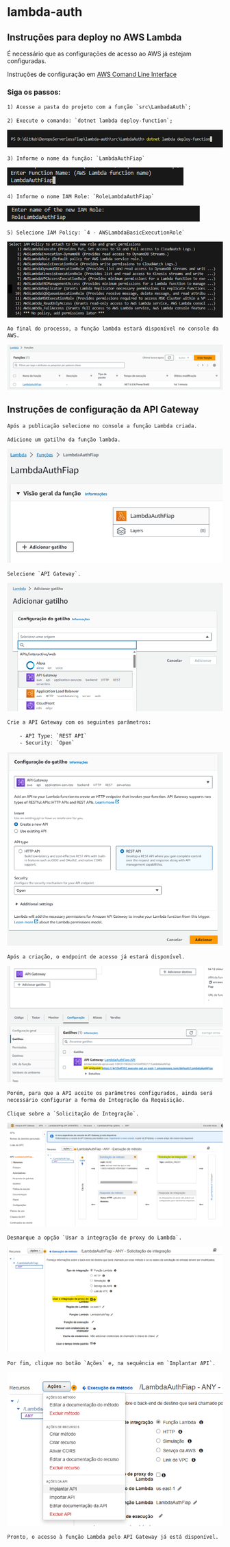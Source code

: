 # lambda-auth

## Instruções para deploy no AWS Lambda

É necessário que as configurações de acesso ao AWS já estejam configuradas.

Instruções de configuração em [AWS Comand Line Interface](https://aws.amazon.com/pt/cli/#:~:text=AWS%20Command%20Line%20Interface%201%20aws-shell%20%28Developer%20Preview%29,easy%20to%20manage%20your%20Amazon%20S3%20objects.%20)


### Siga os passos:

    1) Acesse a pasta do projeto com a função `src\LambadaAuth`;

    2) Execute o comando: `dotnet lambda deploy-function`;

![command deploy](./docs/lambda-command-deploy.png)

    3) Informe o nome da função: `LambdaAuthFiap`

![function name](./docs/lambda-function-name.png)

    4) Informe o nome IAM Role: `RoleLambdaAuthFiap`

![IAM role name](./docs/lambda-iam-role-name.png)

    5) Selecione IAM Policy: `4 - AWSLambdaBasicExecutionRole`

![IAM role name](./docs/lambda-iam-policy.png)

    Ao final do processo, a função lambda estará disponível no console da AWS.

![lambda console aws](./docs/lambda-console.png)


## Instruções de configuração da API Gateway

    Após a publicação selecione no console a função Lambda criada.

    Adicione um gatilho da função lambda.

![lambda console aws](./docs/lambda-add-gatilho.png)

    Selecione `API Gateway`.

![lambda api gateway](./docs/lambda-add-apigateway.png)

    Crie a API Gateway com os seguintes parâmetros:

        - API Type: `REST API`
        - Security: `Open`

![api gateway create](./docs/api-gateway-create.png)

    Após a criação, o endpoint de acesso já estará disponível.

![api gateway endpoint](./docs/api-gateway-endpoint.png)

    Porém, para que a API aceite os parâmetros configurados, ainda será necessário configurar a forma de Integração da Requisição.

    Clique sobre a `Solicitação de Integração`.

![api gateway integration request](./docs/api-gateway-integracao.png)

    Desmarque a opção `Usar a integração de proxy do Lambda`.

![api gateway config](./docs/api-gateway-config.png)

    Por fim, clique no botão `Ações` e, na sequência em `Implantar API`.

![api gateway deploy](./docs/api-gateway-deploy.png)

    Pronto, o acesso à função Lambda pelo API Gateway já está disponível.

